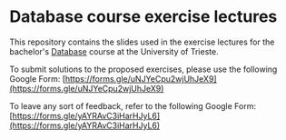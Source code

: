 # Database course exercise lectures

This repository contains the slides used in the exercise lectures for the bachelor's [Database](https://delorenzo.inginf.units.it/project/basi-di-dati-2025/) course at the University of Trieste.

To submit solutions to the proposed exercises, please use the following Google Form: [https://forms.gle/uNJYeCpu2wjUhJeX9](https://forms.gle/uNJYeCpu2wjUhJeX9)

To leave any sort of feedback, refer to the following Google Form: [https://forms.gle/yAYRAvC3iHarHJyL6](https://forms.gle/yAYRAvC3iHarHJyL6)